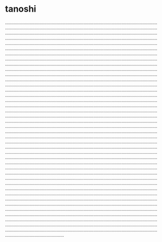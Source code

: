 # tanoshi

............................................................................................................................................................................................................................................................................................................................................................................................................................................................................................................................................................................................................................................................................................................................................................................................................................................................................................................................................................................................................................................................................................................................................................................................................................................................................................................................................................................................................................................................................................................................................................................................................................................................................................................................................................................................................................................................................................................................................................................................................................................................................................................................................................................................................................................................................................................................................................................................................................................................................................................................................................................................................................................................................................................................................................................................................................................................................................................................................................................................................................................................................................................................................................................................................................................................................................................................................................................................................................................................................................................................................................................................................................................................................................................................................................................................................................................................................................................................................................................................................................................................................................................................................................................................................................................................................................................................................................................................................................................................................................................................................................................................................................................................................................................................................................................................................................................................................................................................................................................................................................................................................................................................................................................................................................................................................................................................................
